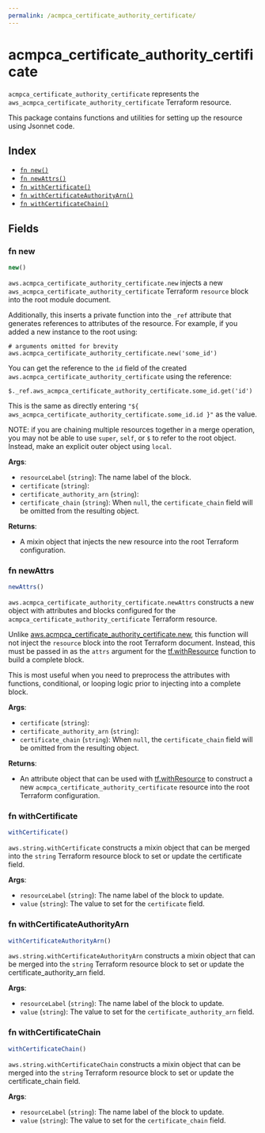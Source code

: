 ```yaml
---
permalink: /acmpca_certificate_authority_certificate/
---
```


# acmpca_certificate_authority_certificate

`acmpca_certificate_authority_certificate` represents the `aws_acmpca_certificate_authority_certificate` Terraform resource.



This package contains functions and utilities for setting up the resource using Jsonnet code.


## Index

* [`fn new()`](#fn-new)
* [`fn newAttrs()`](#fn-newattrs)
* [`fn withCertificate()`](#fn-withcertificate)
* [`fn withCertificateAuthorityArn()`](#fn-withcertificateauthorityarn)
* [`fn withCertificateChain()`](#fn-withcertificatechain)

## Fields

### fn new

```ts
new()
```


`aws.acmpca_certificate_authority_certificate.new` injects a new `aws_acmpca_certificate_authority_certificate` Terraform `resource`
block into the root module document.

Additionally, this inserts a private function into the `_ref` attribute that generates references to attributes of the
resource. For example, if you added a new instance to the root using:

    # arguments omitted for brevity
    aws.acmpca_certificate_authority_certificate.new('some_id')

You can get the reference to the `id` field of the created `aws.acmpca_certificate_authority_certificate` using the reference:

    $._ref.aws_acmpca_certificate_authority_certificate.some_id.get('id')

This is the same as directly entering `"${ aws_acmpca_certificate_authority_certificate.some_id.id }"` as the value.

NOTE: if you are chaining multiple resources together in a merge operation, you may not be able to use `super`, `self`,
or `$` to refer to the root object. Instead, make an explicit outer object using `local`.

**Args**:
  - `resourceLabel` (`string`): The name label of the block.
  - `certificate` (`string`): 
  - `certificate_authority_arn` (`string`): 
  - `certificate_chain` (`string`):  When `null`, the `certificate_chain` field will be omitted from the resulting object.

**Returns**:
- A mixin object that injects the new resource into the root Terraform configuration.


### fn newAttrs

```ts
newAttrs()
```


`aws.acmpca_certificate_authority_certificate.newAttrs` constructs a new object with attributes and blocks configured for the `acmpca_certificate_authority_certificate`
Terraform resource.

Unlike [aws.acmpca_certificate_authority_certificate.new](#fn-new), this function will not inject the `resource`
block into the root Terraform document. Instead, this must be passed in as the `attrs` argument for the
[tf.withResource](https://github.com/tf-libsonnet/core/tree/main/docs#fn-withresource) function to build a complete block.

This is most useful when you need to preprocess the attributes with functions, conditional, or looping logic prior to
injecting into a complete block.

**Args**:
  - `certificate` (`string`): 
  - `certificate_authority_arn` (`string`): 
  - `certificate_chain` (`string`):  When `null`, the `certificate_chain` field will be omitted from the resulting object.

**Returns**:
  - An attribute object that can be used with [tf.withResource](https://github.com/tf-libsonnet/core/tree/main/docs#fn-withresource) to construct a new `acmpca_certificate_authority_certificate` resource into the root Terraform configuration.


### fn withCertificate

```ts
withCertificate()
```

`aws.string.withCertificate` constructs a mixin object that can be merged into the `string`
Terraform resource block to set or update the certificate field.



**Args**:
  - `resourceLabel` (`string`): The name label of the block to update.
  - `value` (`string`): The value to set for the `certificate` field.


### fn withCertificateAuthorityArn

```ts
withCertificateAuthorityArn()
```

`aws.string.withCertificateAuthorityArn` constructs a mixin object that can be merged into the `string`
Terraform resource block to set or update the certificate_authority_arn field.



**Args**:
  - `resourceLabel` (`string`): The name label of the block to update.
  - `value` (`string`): The value to set for the `certificate_authority_arn` field.


### fn withCertificateChain

```ts
withCertificateChain()
```

`aws.string.withCertificateChain` constructs a mixin object that can be merged into the `string`
Terraform resource block to set or update the certificate_chain field.



**Args**:
  - `resourceLabel` (`string`): The name label of the block to update.
  - `value` (`string`): The value to set for the `certificate_chain` field.
